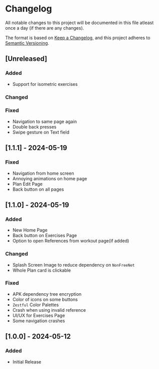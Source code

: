 # Changelog

All notable changes to this project will be documented in this file atleast once a day (if there are any changes).

The format is based on [Keep a Changelog](https://keepachangelog.com/en/1.1.0/),
and this project adheres to [Semantic Versioning](https://semver.org/spec/v2.0.0.html).

## [Unreleased]

### Added
- Support for isometric exercises
### Changed
### Fixed
- Navigation to same page again
- Double back presses
- Swipe gesture on Text field

## [1.1.1] - 2024-05-19

### Fixed
- Navigation from home screen
- Annoying animations on home page
- Plan Edit Page
- Back button on all pages

## [1.1.0] - 2024-05-19

### Added
- New Home Page
- Back button on Exercises Page
- Option to open References from workout page(if added)

### Changed
- Splash Screen Image to reduce dependency on `NonFreeNet`
- Whole Plan card is clickable

### Fixed
- APK dependency tree encryption
- Color of icons on some buttons
- `Zestful` Color Palettes
- Crash when using invalid reference
- UI/UX for Exercises Page
- Some navigation crashes

## [1.0.0] - 2024-05-12

### Added
- Initial Release
